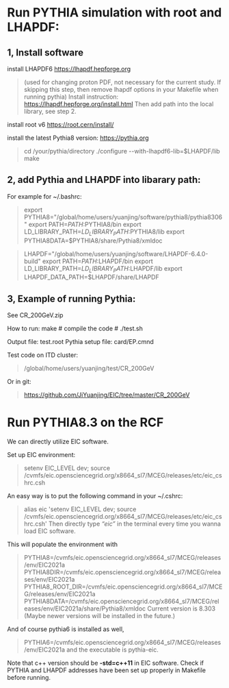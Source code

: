 # Run PYTHIA simulation with root and LHAPDF:

## 1, Install software
install LHAPDF6 https://lhapdf.hepforge.org  
>(used for changing proton PDF, not necessary for the current study. If skipping this step, then remove lhapdf options in your Makefile when running pythia)
>Install instruction: https://lhapdf.hepforge.org/install.html
>Then add path into the local library, see step 2.

install root v6  https://root.cern/install/

 install the latest Pythia8 version: https://pythia.org
>cd /your/pythia/directory
>./configure --with-lhapdf6-lib=$LHAPDF/lib
>make
  
## 2, add Pythia and LHAPDF into libarary path:
 For example for ~/.bashrc:
 >export PYTHIA8="/global/home/users/yuanjing/software/pythia8/pythia8306"
 >export PATH=${PATH}:$PYTHIA8/bin
 >export LD_LIBRARY_PATH=${LD_LIBRARY_PATH}:$PYTHIA8/lib
 >export PYTHIA8DATA=$PYTHIA8/share/Pythia8/xmldoc

 >LHAPDF="/global/home/users/yuanjing/software/LHAPDF-6.4.0-build"
 >export PATH=$PATH:$LHAPDF/bin
 >export LD_LIBRARY_PATH=$LD_LIBRARY_PATH:$LHAPDF/lib
 >export LHAPDF_DATA_PATH=$LHAPDF/share/LHAPDF


## 3, Example of running Pythia:
See CR_200GeV.zip

How to run:
make   # compile the code #
./test.sh

Output file: test.root
Pythia setup file: card/EP.cmnd

Test code on ITD cluster:
>/global/home/users/yuanjing/test/CR_200GeV

Or in git:
> https://github.com/JiYuanjing/EIC/tree/master/CR_200GeV


# Run PYTHIA8.3 on the RCF

We can directly utilize EIC software.

Set up EIC environment:
> setenv EIC_LEVEL dev; source /cvmfs/eic.opensciencegrid.org/x8664_sl7/MCEG/releases/etc/eic_cshrc.csh

An easy way is to put the following command in your ~/.cshrc:
> alias eic 'setenv EIC_LEVEL dev; source /cvmfs/eic.opensciencegrid.org/x8664_sl7/MCEG/releases/etc/eic_cshrc.csh'
Then directly type _“eic”_ in the terminal every time you wanna load EIC software.

This will populate the environment with
>PYTHIA8=/cvmfs/eic.opensciencegrid.org/x8664_sl7/MCEG/releases/env/EIC2021a
>PYTHIA8DIR=/cvmfs/eic.opensciencegrid.org/x8664_sl7/MCEG/releases/env/EIC2021a
>PYTHIA8_ROOT_DIR=/cvmfs/eic.opensciencegrid.org/x8664_sl7/MCEG/releases/env/EIC2021a
>PYTHIA8DATA=/cvmfs/eic.opensciencegrid.org/x8664_sl7/MCEG/releases/env/EIC2021a/share/Pythia8/xmldoc
>Current version is 8.303
>(Maybe newer versions will be installed in the future.) 

And of course pythia6 is installed as well,
>PYTHIA6=/cvmfs/eic.opensciencegrid.org/x8664_sl7/MCEG/releases/env/EIC2021a
>and the executable is pythia-eic.

Note that c++ version should be **-std=c++11** in EIC software. Check if PYTHIA and LHAPDF addresses have been set up properly in Makefile before running.
